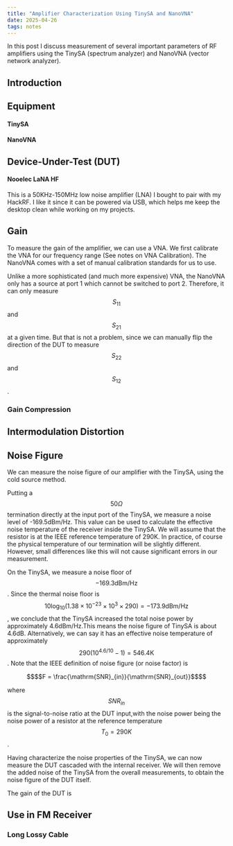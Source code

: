 ```yaml
---
title: "Amplifier Characterization Using TinySA and NanoVNA"
date: 2025-04-26
tags: notes
---
```


In this post I discuss measurement of several important parameters of RF amplifiers using the TinySA (spectrum analyzer) and NanoVNA (vector network analyzer).

## Introduction

## Equipment

#### TinySA

#### NanoVNA

## Device-Under-Test (DUT)

#### Nooelec LaNA HF
This is a 50KHz-150MHz low noise amplifier (LNA) I bought to pair with my HackRF. I like it since it can be powered via USB, which helps me keep the desktop clean while working on my projects.


## Gain 
To measure the gain of the amplifier, we can use a VNA. We first calibrate the VNA for our frequency range (See notes on VNA Calibration). The NanoVNA comes with a set of manual calibration standards for us to use.

Unlike a more sophisticated (and much more expensive) VNA, the NanoVNA only has a source at port 1 which cannot be switched to port 2. Therefore, it can only measure $$S_{11}$$ and $$S_{21}$$ at a given time. But that is not a problem, since we can manually flip the direction of the DUT to measure $$S_{22}$$ and $$S_{12}$$.

### Gain Compression

## Intermodulation Distortion

## Noise Figure
We can measure the noise figure of our amplifier with the TinySA, using the cold source method.

Putting a $$50\Omega$$ termination directly at the input port of the TinySA, we measure a noise level of -169.5dBm/Hz. This value can be used to calculate the effective noise temperature of the receiver inside the TinySA. We will assume that the resistor is at the IEEE reference temperature of 290K. In practice, of course the physical temperature of our termination will be slightly different. However, small differences like this will not cause significant errors in our measurement.

On the TinySA, we measure a noise floor of $$\mathrm{-169.3dBm/Hz}$$.
Since the thermal noise floor is $$10\log_{10}(1.38\times10^{-23}\times10^{3}\times290)=\mathrm{-173.9dBm/Hz}$$, we conclude that the TinySA increased the total noise power by approximately 4.6dBm/Hz.This means the noise figure of TinySA is about 4.6dB. Alternatively, we can say it has an effective noise temperature of approximately $$290\left(10^{4.6/10}-1\right)=546.4\mathrm{K}$$. Note that the IEEE definition of noise figure (or noise factor) is 
```math
$$F = \frac{\mathrm{SNR}_{in}}{\mathrm{SNR}_{out}}$$
```
where $$SNR_{in}$$ is the signal-to-noise ratio at the DUT input,with the noise power being the noise power of a resistor at the reference temperature $$T_0=290K$$.

Having characterize the noise properties of the TinySA, we can now measure the DUT cascaded with the internal receiver. We will then remove the added noise of the TinySA from the overall measurements, to obtain the noise figure of the DUT itself.

The gain of the DUT is 


## Use in FM Receiver
### Long Lossy Cable
